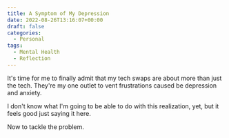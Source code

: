 ```yaml
---
title: A Symptom of My Depression
date: 2022-08-26T13:16:07+00:00
draft: false
categories:
  - Personal
tags:
  - Mental Health
  - Reflection
---
```


It's time for me to finally admit that my tech swaps are about more than just the tech. They're my one outlet to vent frustrations caused be depression and anxiety.

I don't know what I'm going to be able to do with this realization, yet, but it feels good just saying it here.

Now to tackle the problem.